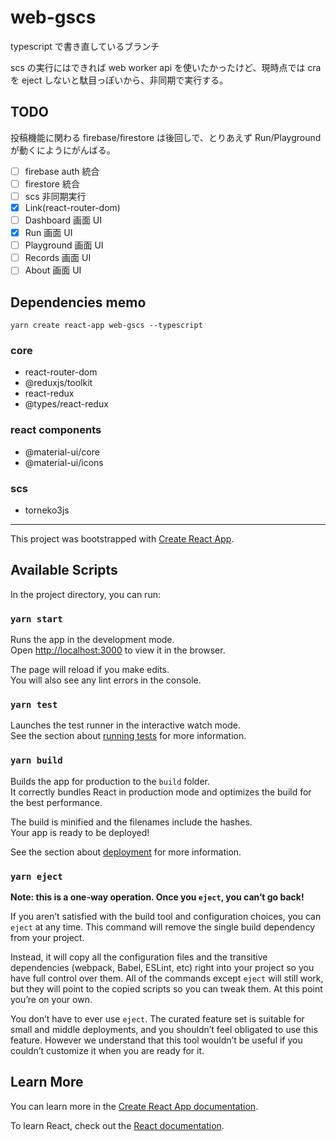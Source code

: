 # web-gscs

typescript で書き直しているブランチ

scs の実行にはできれば web worker api を使いたかったけど、現時点では cra を eject しないと駄目っぽいから、非同期で実行する。

## TODO

投稿機能に関わる firebase/firestore は後回しで、とりあえず Run/Playground が動くにようにがんばる。

- [ ] firebase auth 統合
- [ ] firestore 統合
- [ ] scs 非同期実行
- [x] Link(react-router-dom)
- [ ] Dashboard 画面 UI
- [x] Run 画面 UI
- [ ] Playground 画面 UI
- [ ] Records 画面 UI
- [ ] About 画面 UI

## Dependencies memo

```
yarn create react-app web-gscs --typescript
```

### core

- react-router-dom
- @reduxjs/toolkit
- react-redux
- @types/react-redux

### react components

- @material-ui/core
- @material-ui/icons

### scs

- torneko3js

---

This project was bootstrapped with [Create React App](https://github.com/facebook/create-react-app).

## Available Scripts

In the project directory, you can run:

### `yarn start`

Runs the app in the development mode.<br />
Open [http://localhost:3000](http://localhost:3000) to view it in the browser.

The page will reload if you make edits.<br />
You will also see any lint errors in the console.

### `yarn test`

Launches the test runner in the interactive watch mode.<br />
See the section about [running tests](https://facebook.github.io/create-react-app/docs/running-tests) for more information.

### `yarn build`

Builds the app for production to the `build` folder.<br />
It correctly bundles React in production mode and optimizes the build for the best performance.

The build is minified and the filenames include the hashes.<br />
Your app is ready to be deployed!

See the section about [deployment](https://facebook.github.io/create-react-app/docs/deployment) for more information.

### `yarn eject`

**Note: this is a one-way operation. Once you `eject`, you can’t go back!**

If you aren’t satisfied with the build tool and configuration choices, you can `eject` at any time. This command will remove the single build dependency from your project.

Instead, it will copy all the configuration files and the transitive dependencies (webpack, Babel, ESLint, etc) right into your project so you have full control over them. All of the commands except `eject` will still work, but they will point to the copied scripts so you can tweak them. At this point you’re on your own.

You don’t have to ever use `eject`. The curated feature set is suitable for small and middle deployments, and you shouldn’t feel obligated to use this feature. However we understand that this tool wouldn’t be useful if you couldn’t customize it when you are ready for it.

## Learn More

You can learn more in the [Create React App documentation](https://facebook.github.io/create-react-app/docs/getting-started).

To learn React, check out the [React documentation](https://reactjs.org/).
